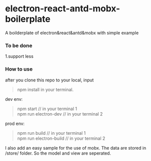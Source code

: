 # electron-react-antd-mobx-boilerplate
 A boilderplate of electron&amp;react&amp;antd&amp;mobx with simple example

### To be done
1.support less

### How to use
after you clone this repo to your local, input    
> npm install
in your terminal.

dev env:   
> npm start // in your terminal 1   
> npm run electron-dev // in your terminal 2

prod env:   
> npm run build // in your terminal 1   
> npm run electron-build // in your terminal 2   

I also add an easy sample for the use of mobx.
The data are stored in /store/ folder.
So the model and view are seperated.
